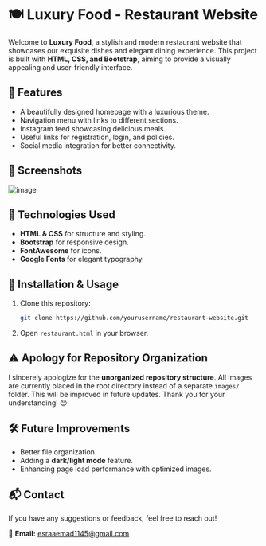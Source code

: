 # 🍽️ Luxury Food - Restaurant Website

Welcome to **Luxury Food**, a stylish and modern restaurant website that showcases our exquisite dishes and elegant dining experience. This project is built with **HTML, CSS, and Bootstrap**, aiming to provide a visually appealing and user-friendly interface.

## 🌟 Features
- A beautifully designed homepage with a luxurious theme.
- Navigation menu with links to different sections.
- Instagram feed showcasing delicious meals.
- Useful links for registration, login, and policies.
- Social media integration for better connectivity.

## 📸 Screenshots
 ![image](https://github.com/user-attachments/assets/a654ae77-6768-4dad-a664-6513c014bb1b)


## 🚀 Technologies Used
- **HTML & CSS** for structure and styling.
- **Bootstrap** for responsive design.
- **FontAwesome** for icons.
- **Google Fonts** for elegant typography.

## 📌 Installation & Usage
1. Clone this repository:
   ```sh
   git clone https://github.com/yourusername/restaurant-website.git
   ```
2. Open `restaurant.html` in your browser.

## ⚠️ Apology for Repository Organization
I sincerely apologize for the **unorganized repository structure**. All images are currently placed in the root directory instead of a separate `images/` folder. This will be improved in future updates. Thank you for your understanding! 😊

## 🛠️ Future Improvements
- Better file organization.
- Adding a **dark/light mode** feature.
- Enhancing page load performance with optimized images.

## 📬 Contact
If you have any suggestions or feedback, feel free to reach out!

📧 **Email:**  esraaemad1145@gmail.com
 
